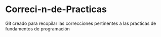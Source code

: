 # Correci-n-de-Practicas
Git creado para recopilar las correcciones pertinentes a las practicas de fundamentos de programación
